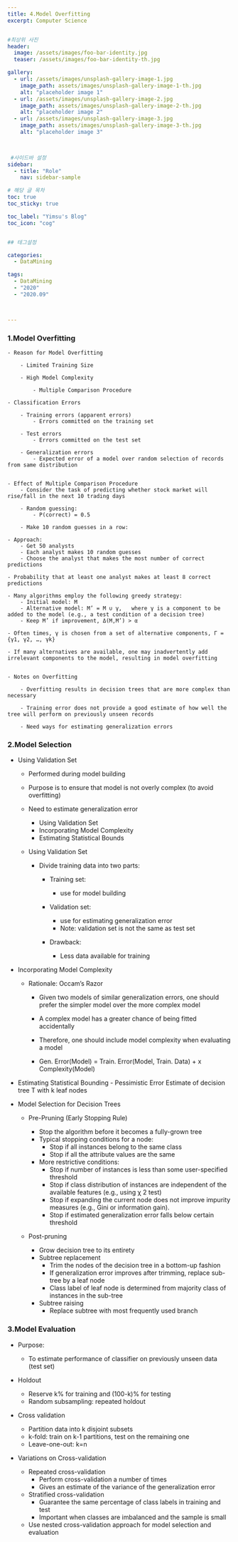 ```yaml
---
title: 4.Model Overfitting
excerpt: Computer Science


#최상위 사진
header:
  image: /assets/images/foo-bar-identity.jpg
  teaser: /assets/images/foo-bar-identity-th.jpg

gallery:
  - url: /assets/images/unsplash-gallery-image-1.jpg
    image_path: assets/images/unsplash-gallery-image-1-th.jpg
    alt: "placeholder image 1"
  - url: /assets/images/unsplash-gallery-image-2.jpg
    image_path: assets/images/unsplash-gallery-image-2-th.jpg
    alt: "placeholder image 2"
  - url: /assets/images/unsplash-gallery-image-3.jpg
    image_path: assets/images/unsplash-gallery-image-3-th.jpg
    alt: "placeholder image 3"
    


 #사이드바 설정 
sidebar:
  - title: "Role"
    nav: sidebar-sample

# 해당 글 목차
toc: true
toc_sticky: true

toc_label: "Yimsu's Blog"
toc_icon: "cog"


## 테그설정

categories:
  - DataMining

tags:
  - DataMining
  - "2020"
  - "2020.09"



---
```


### 1.Model Overfitting
    - Reason for Model Overfitting

        - Limited Training Size

        - High Model Complexity

            - Multiple Comparison Procedure

    - Classification Errors

        - Training errors (apparent errors)
            - Errors committed on the training set

        - Test errors
            - Errors committed on the test set

        - Generalization errors
            - Expected error of a model over random selection of records from same distribution


    - Effect of Multiple Comparison Procedure
        - Consider the task of predicting whether stock market will rise/fall in the next 10 trading days

        - Random guessing:
            - P(correct) = 0.5

        - Make 10 random guesses in a row:

    - Approach:
        - Get 50 analysts
        - Each analyst makes 10 random guesses
        - Choose the analyst that makes the most number of correct predictions

    - Probability that at least one analyst makes at least 8 correct predictions

    - Many algorithms employ the following greedy strategy:
        - Initial model: M
        - Alternative model: M’ = M ∪ γ,   where γ is a component to be added to the model (e.g., a test condition of a decision tree)
        - Keep M’ if improvement, Δ(M,M’) > α

    - Often times, γ is chosen from a set of alternative components, Γ = {γ1, γ2, …, γk}

    - If many alternatives are available, one may inadvertently add irrelevant components to the model, resulting in model overfitting


    - Notes on Overfitting

        - Overfitting results in decision trees that are more complex than necessary

        - Training error does not provide a good estimate of how well the tree will perform on previously unseen records

        - Need ways for estimating generalization errors


### 2.Model Selection
- Using Validation Set
    - Performed during model building

    - Purpose is to ensure that model is not overly complex (to avoid overfitting)

    - Need to estimate generalization error
        - Using Validation Set
        - Incorporating Model Complexity
        - Estimating Statistical Bounds

    - Using Validation Set

        - Divide training data into two parts:
            - Training set: 
                - use for model building
            - Validation set: 
                - use for estimating generalization error
                - Note: validation set is not the same as test set

            - Drawback:
                - Less data available for training


- Incorporating Model Complexity
    - Rationale: Occam’s Razor
        - Given two models of similar generalization errors,  one should prefer the simpler model over the more complex model

        - A complex model has a greater chance of being fitted accidentally

        - Therefore, one should include model complexity when evaluating a model

        - Gen. Error(Model) = Train. Error(Model, Train. Data) + x Complexity(Model)


- Estimating Statistical Bounding
        - Pessimistic Error Estimate of decision tree T with k leaf nodes


- Model Selection for Decision Trees

    - Pre-Pruning (Early Stopping Rule)
        - Stop the algorithm before it becomes a fully-grown tree
        - Typical stopping conditions for a node:
            - Stop if all instances belong to the same class
            - Stop if all the attribute values are the same
        - More restrictive conditions:
            - Stop if number of instances is less than some user-specified threshold
            - Stop if class distribution of instances are independent of the available features (e.g., using χ 2 test)
            - Stop if expanding the current node does not improve impurity    measures (e.g., Gini or information gain).
            - Stop if estimated generalization error falls below certain threshold

    - Post-pruning
        - Grow decision tree to its entirety
        - Subtree replacement
            - Trim the nodes of the decision tree in a bottom-up fashion
            - If generalization error improves after trimming, replace sub-tree by a leaf node 
            - Class label of leaf node is determined from majority class of instances in the sub-tree
        - Subtree raising
            - Replace subtree with most frequently used branch


### 3.Model  Evaluation 


- Purpose: 
    - To estimate performance of classifier on previously unseen data (test set)

- Holdout
    - Reserve k% for training and (100-k)% for testing 
    - Random subsampling: repeated holdout
- Cross validation
    - Partition data into k disjoint subsets
    - k-fold: train on k-1 partitions, test on the remaining one
    - Leave-one-out:   k=n


- Variations on Cross-validation

    - Repeated cross-validation
        - Perform cross-validation a number of times
        - Gives an estimate of the variance of the generalization error
    - Stratified cross-validation
        - Guarantee the same percentage of class labels in training and test
        - Important when classes are imbalanced and the sample is small
    - Use nested cross-validation approach for model selection and evaluation

